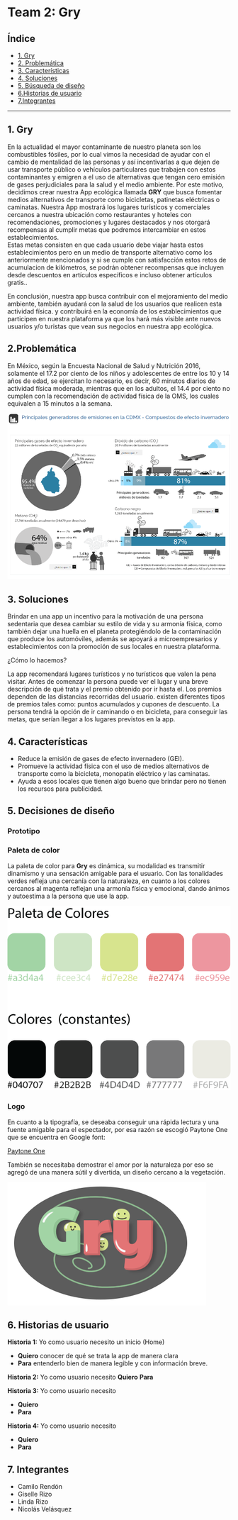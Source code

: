 # Team 2: Gry

## Índice

* [1. Gry](#1-Gry)
* [2. Problemática](#2-Problemática)
* [3. Características](#3-Características)
* [4. Soluciones](#4-Soluciones)
* [5. Búsqueda de diseño](#5-Busqueda-de-diseño)
* [6.Historias de usuario](#6-Historias-de-usuario)
* [7.Integrantes](#7-Integrantes)




***

## 1. Gry

En la actualidad el mayor contaminante de nuestro planeta son los combustibles fósiles, por lo cual vimos la necesidad de ayudar con el cambio de mentalidad de las personas y así incentivarlas a que dejen de usar transporte público o vehículos particulares que trabajen con estos contaminantes y emigren a el uso de alternativas que tengan cero emisión de gases perjudiciales para la salud y el medio ambiente. Por este motivo, decidimos crear nuestra App ecológica llamada **GRY** que busca fomentar medios alternativos de transporte como bicicletas, patinetas eléctricas o caminatas. 
Nuestra App mostrará los lugares turísticos y comerciales cercanos a nuestra ubicación  como restaurantes y hoteles con recomendaciones, promociones y lugares destacados y nos otorgará recompensas al cumplir metas que podremos intercambiar en estos establecimientos.  
Estas metas consisten en que cada usuario debe viajar hasta estos establecimientos pero en un medio de transporte alternativo como los anteriormente mencionados y si se cumple con satisfacción estos retos de acumulacion de kilómetros, se podrán obtener recompensas que incluyen desde descuentos en artículos específicos e incluso obtener artículos gratis.. 

En conclusión, nuestra app busca contribuir con el mejoramiento del medio ambiente, también ayudará con la salud de los usuarios que realicen esta actividad física. y contribuirá en la economía de los establecimientos que participen en nuestra plataforma ya que los hará más visible ante nuevos usuarios y/o turistas que vean sus negocios en nuestra app ecológica.

## 2.Problemática

En México, según la Encuesta Nacional de Salud y Nutrición 2016, solamente el 17.2 por ciento de los niños y adolescentes de entre los 10 y 14 años de edad, se ejercitan lo necesario, es decir, 60 minutos diarios de actividad física moderada, mientras que en los adultos, el 14.4 por ciento no cumplen con la recomendación de actividad física de la OMS, los cuales equivalen a 15 minutos a la semana.

<img src="https://github.com/tomatovalley/ecologia-team2-gray/blob/master/gry-ecologia/src/assets/image/problematica.png">


## 3. Soluciones

Brindar en una app un incentivo para la motivación de una persona sedentaria que desea cambiar su estilo de vida y su armonía física, como también dejar una huella en el planeta protegiéndolo de la contaminación que produce los automóviles, además se apoyará a microempresarios y establecimientos con la  promoción de sus locales en nuestra plataforma.  

¿Cómo lo hacemos?

La app recomendará lugares turísticos y no turísticos que valen la pena visitar.
Antes de comenzar la persona puede ver el lugar y una breve descripción de qué trata y el premio obtenido por ir hasta el. 
Los premios dependen de las distancias recorridas del usuario.
existen diferentes tipos de premios tales como: puntos acumulados y cupones de descuento.
La persona tendrá la opción de ir caminando o en bicicleta, para conseguir las metas, que serían llegar a los lugares previstos en la app.


## 4. Características 

- Reduce la emisión de gases de efecto invernadero (GEI).
- Promueve la actividad física con el uso de medios alternativos de transporte como la bicicleta, monopatín eléctrico y las caminatas.
- Ayuda a esos locales que tienen algo bueno que brindar pero no tienen los recursos para publicidad.




## 5. Decisiones de diseño
 


### Prototipo

### Paleta de color 

La paleta de color para **Gry** es dinámica, su modalidad es transmitir dinamismo y una sensación amigable para el usuario. Con las tonalidades verdes refleja una cercanía con la naturaleza, en cuanto a los colores cercanos al magenta reflejan una armonía física y emocional, dando ánimos y autoestima a la persona que use la app.

<img src="https://github.com/tomatovalley/ecologia-team2-gray/blob/master/gry-ecologia/src/assets/image/paletTeColorGry.png">


### Logo

En cuanto a la tipografía, se deseaba conseguir una rápida lectura y una fuente amigable para el espectador, por esa razón se escogió Paytone One que se encuentra en Google font:

[Paytone One](https://fonts.google.com/specimen/Paytone+One)

También se necesitaba demostrar el amor por la naturaleza por eso se agregó de una manera sútil y divertida, un diseño cercano a la vegetación.

<img src="https://github.com/tomatovalley/ecologia-team2-gray/blob/master/gry-ecologia/src/assets/image/logoGry.png">
  

## 6. Historias de usuario

**Historia 1:**  Yo como usuario necesito un inicio (Home) 
- **Quiero** conocer de qué se trata la app de manera clara
- **Para** entenderlo bien de manera legible y con información breve.

**Historia 2:**  Yo como usuario necesito 
 **Quiero** 
 **Para** 

**Historia 3:**  Yo como usuario necesito 
- **Quiero** 
- **Para** 

**Historia 4:**  Yo como usuario necesito 
- **Quiero** 
- **Para** 

## 7. Integrantes
- Camilo Rendón
- Giselle Rizo
- Linda Rizo
- Nicolás Velásquez
